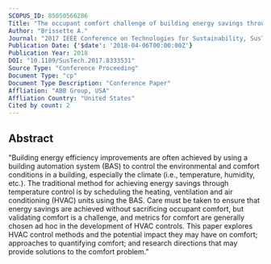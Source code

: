 ```yaml
---
SCOPUS_ID: 85050566286
Title: "The occupant comfort challenge of building energy savings through HVAC control"
Author: "Brissette A."
Journal: "2017 IEEE Conference on Technologies for Sustainability, SusTech 2017"
Publication Date: {'$date': '2018-04-06T00:00:00Z'}
Publication Year: 2018
DOI: "10.1109/SusTech.2017.8333531"
Source Type: "Conference Proceeding"
Document Type: "cp"
Document Type Description: "Conference Paper"
Affliation: "ABB Group, USA"
Affliation Country: "United States"
Cited by count: 2
---
```


## Abstract
"Building energy efficiency improvements are often achieved by using a building automation system (BAS) to control the environmental and comfort conditions in a building, especially the climate (i.e., temperature, humidity, etc.). The traditional method for achieving energy savings through temperature control is by scheduling the heating, ventilation and air conditioning (HVAC) units using the BAS. Care must be taken to ensure that energy savings are achieved without sacrificing occupant comfort, but validating comfort is a challenge, and metrics for comfort are generally chosen ad hoc in the development of HVAC controls. This paper explores HVAC control methods and the potential impact they may have on comfort; approaches to quantifying comfort; and research directions that may provide solutions to the comfort problem."
